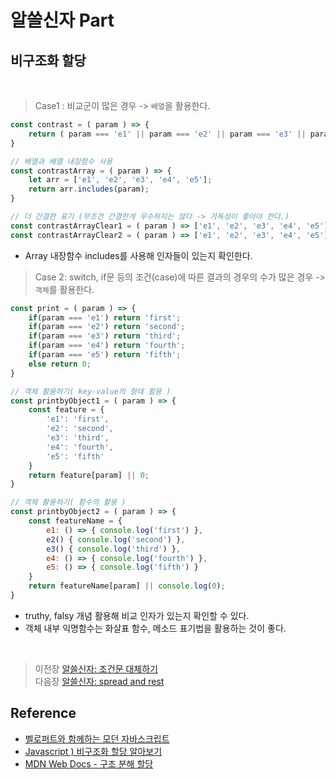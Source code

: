 # 알쓸신자 Part

## 비구조화 할당
<br/>

> Case1 : 비교군이 많은 경우 -> `배열`을 활용한다.
```javascript
const contrast = ( param ) => {
    return ( param === 'e1' || param === 'e2' || param === 'e3' || param === 'e4' || param === 'e5' );
}

// 배열과 배열 내장함수 사용
const contrastArray = ( param ) => {
    let arr = ['e1', 'e2', 'e3', 'e4', 'e5'];
    return arr.includes(param);
}

// 더 간결한 표기 (무조건 간결한게 우수하지는 않다 -> 가독성이 좋아야 한다.)
const contrastArrayClear1 = ( param ) => ['e1', 'e2', 'e3', 'e4', 'e5'].includes(param);
const contrastArrayClear2 = ( param ) => ['e1', 'e2', 'e3', 'e4', 'e5'].some(v => v === param);
```
- Array 내장함수 includes를 사용해 인자들이 있는지 확인한다.

> Case 2: switch, if문 등의 조건(case)에 따른 결과의 경우의 수가 많은 경우 -> `객체`를 활용한다.
```javascript
const print = ( param ) => {
    if(param === 'e1') return 'first';
    if(param === 'e2') return 'second';
    if(param === 'e3') return 'third';
    if(param === 'e4') return 'fourth';
    if(param === 'e5') return 'fifth';
    else return 0;
}

// 객체 활용하기( key-value의 형태 활용 )
const printbyObject1 = ( param ) => {
    const feature = {
        'e1': 'first',
        'e2': 'second',
        'e3': 'third',
        'e4': 'fourth',
        'e5': 'fifth'
    }
    return feature[param] || 0;
}

// 객체 활용하기( 함수의 활용 )
const printbyObject2 = ( param ) => {
    const featureName = {
        e1: () => { console.log('first') },
        e2() { console.log('second') },
        e3() { console.log('third') },
        e4: () => { console.log('fourth') },
        e5: () => { console.log('fifth') }
    }
    return featureName[param] || console.log(0);
}
```
- truthy, falsy 개념 활용해 비교 인자가 있는지 확인할 수 있다.
- 객체 내부 익명함수는 화살표 함수, 메소드 표기법을 활용하는 것이 좋다.
</br>

>   이전장 [알쓸신자: 조건문 대체하기](https://github.com/ss-won/Javascript/blob/master/ASSJ/assj6.md)<br/>
>   다음장 [알쓸신자: spread and rest](https://github.com/ss-won/Javascript/blob/master/ASSJ/assj8.md)

## Reference
- [벨로퍼트와 함께하는 모던 자바스크립트](https://learnjs.vlpt.us/)
- [Javascript ) 비구조화 할당 알아보기](https://velog.io/@public_danuel/destructuring-assignment)
- [MDN Web Docs - 구조 분해 할당](https://developer.mozilla.org/ko/docs/Web/JavaScript/Reference/Operators/Destructuring_assignment)